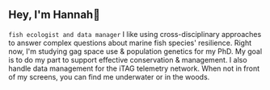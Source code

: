 ## Hey, I'm Hannah👋
`fish ecologist and data manager`
I like using cross-disciplinary approaches to answer complex questions about marine fish species' resilience. Right now, I'm studying gag space use & population genetics for my PhD. My goal is to do my part to support effective conservation & management. I also handle data management for the iTAG telemetry network. When not in front of my screens, you can find me underwater or in the woods.

